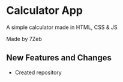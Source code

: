 # Calculator App
A simple calculator made in HTML, CSS & JS

Made by 7Zeb

## New Features and Changes
- Created repository
